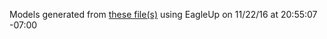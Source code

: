 Models generated from [these file(s)](https://raw.github.com/sparkfun/HX711-Load-Cell-Amplifier/9ed63de14c5508164881020c19a45cb76a5e0370/hardware/SparkFun_HX711_Load_Cell.brd) using EagleUp on 11/22/16 at 20:55:07 -07:00
